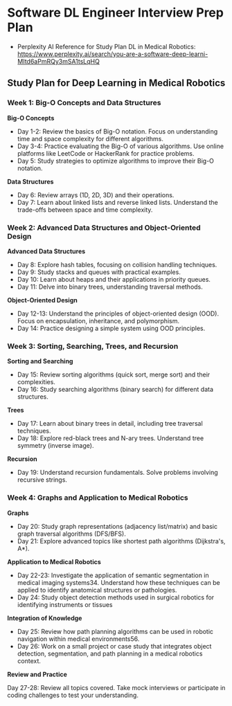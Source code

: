 # Software DL Engineer Interview Prep Plan

- Perplexity AI Reference for Study Plan DL in Medical Robotics: https://www.perplexity.ai/search/you-are-a-software-deep-learni-MItd6aPmRQy3mSA1tsLqHQ

## Study Plan for Deep Learning in Medical Robotics

### Week 1: Big-O Concepts and Data Structures

**Big-O Concepts**

- Day 1-2: Review the basics of Big-O notation. Focus on understanding time and space complexity for different algorithms.
- Day 3-4: Practice evaluating the Big-O of various algorithms. Use online platforms like LeetCode or HackerRank for practice problems.
- Day 5: Study strategies to optimize algorithms to improve their Big-O notation.

**Data Structures**

- Day 6: Review arrays (1D, 2D, 3D) and their operations.
- Day 7: Learn about linked lists and reverse linked lists. Understand the trade-offs between space and time complexity.

### Week 2: Advanced Data Structures and Object-Oriented Design

**Advanced Data Structures**

- Day 8: Explore hash tables, focusing on collision handling techniques.
- Day 9: Study stacks and queues with practical examples.
- Day 10: Learn about heaps and their applications in priority queues.
- Day 11: Delve into binary trees, understanding traversal methods.

**Object-Oriented Design**

- Day 12-13: Understand the principles of object-oriented design (OOD). Focus on encapsulation, inheritance, and polymorphism.
- Day 14: Practice designing a simple system using OOD principles.

### Week 3: Sorting, Searching, Trees, and Recursion

**Sorting and Searching**

- Day 15: Review sorting algorithms (quick sort, merge sort) and their complexities.
- Day 16: Study searching algorithms (binary search) for different data structures.

**Trees**

- Day 17: Learn about binary trees in detail, including tree traversal techniques.
- Day 18: Explore red-black trees and N-ary trees. Understand tree symmetry (inverse image).

**Recursion**

- Day 19: Understand recursion fundamentals. Solve problems involving recursive strings.

### Week 4: Graphs and Application to Medical Robotics

**Graphs**

- Day 20: Study graph representations (adjacency list/matrix) and basic graph traversal algorithms (DFS/BFS).
- Day 21: Explore advanced topics like shortest path algorithms (Dijkstra's, A*).

**Application to Medical Robotics**

- Day 22-23: Investigate the application of semantic segmentation in medical imaging systems34. Understand how these techniques can be applied to identify anatomical structures or pathologies.
- Day 24: Study object detection methods used in surgical robotics for identifying instruments or tissues

**Integration of Knowledge**

- Day 25: Review how path planning algorithms can be used in robotic navigation within medical environments56.
- Day 26: Work on a small project or case study that integrates object detection, segmentation, and path planning in a medical robotics context.

**Review and Practice**

Day 27-28: Review all topics covered. Take mock interviews or participate in coding challenges to test your understanding.
